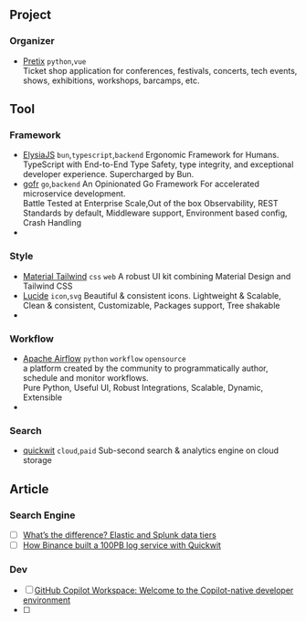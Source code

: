 

## Project
### Organizer
- [Pretix](https://github.com/pretix/pretix) `python`,`vue`  
  Ticket shop application for conferences, festivals, concerts, tech events, shows, exhibitions, workshops, barcamps, etc.


## Tool

### Framework
- [ElysiaJS](https://elysiajs.com/) `bun`,`typescript`,`backend`
  Ergonomic Framework for Humans. TypeScript with End-to-End Type Safety, type integrity, and exceptional developer experience. Supercharged by Bun.
- [gofr](https://gofr.dev/) `go`,`backend`
  An Opinionated Go Framework For accelerated microservice development.  
  Battle Tested at Enterprise Scale,Out of the box Observability, REST Standards by default, Middleware support, Environment based config, Crash Handling
- 

### Style
- [Material Tailwind](https://www.material-tailwind.com/) `css` `web` 
  A robust UI kit combining Material Design and Tailwind CSS
- [Lucide](https://lucide.dev/) `icon`,`svg`
  Beautiful & consistent icons. Lightweight & Scalable, Clean & consistent, Customizable, Packages support, Tree shakable
- 

### Workflow
- [Apache Airflow](https://airflow.apache.org/) `python` `workflow` `opensource`  
  a platform created by the community to programmatically author, schedule and monitor workflows.  
  Pure Python, Useful UI, Robust Integrations, Scalable, Dynamic, Extensible
- 

### Search
- [quickwit](https://quickwit.io/) `cloud`,`paid` 
  Sub-second search & analytics engine on cloud storage


## Article

### Search Engine
- [ ] [What’s the difference? Elastic and Splunk data tiers](https://www.elastic.co/blog/elastic-splunk-data-tiers-differences)
- [ ] [How Binance built a 100PB log service with Quickwit](https://quickwit.io/blog/quickwit-binance-story)

### Dev
- [ ] [GitHub Copilot Workspace: Welcome to the Copilot-native developer environment](https://github.blog/news-insights/product-news/github-copilot-workspace/)
- [ ] 
